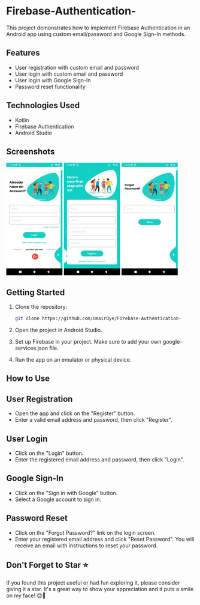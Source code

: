 # Firebase-Authentication-

This project demonstrates how to implement Firebase Authentication in an Android app using custom email/password and Google Sign-In methods.

## Features

- User registration with custom email and password
- User login with custom email and password
- User login with Google Sign-In
- Password reset functionality

## Technologies Used

- Kotlin
- Firebase Authentication
- Android Studio

## Screenshots
<img width="150" height="300" src="https://github.com/UmairOye/Firebase-Authentication-/blob/main/screenshots/Screenshot_20231101-110049.png" alt="Image" > <img width="150" height="300" src="https://github.com/UmairOye/Firebase-Authentication-/blob/main/screenshots/Screenshot_20231101-110059.png" alt="Image" >   <img width="150" height="300" src="https://github.com/UmairOye/Firebase-Authentication-/blob/main/screenshots/Screenshot_20231101-110109.png" alt="Image" >


## Getting Started

1. Clone the repository:

   ```bash
   git clone https://github.com/UmairOye/Firebase-Authentication-
   ```

2. Open the project in Android Studio.
3. Set up Firebase in your project. Make sure to add your own google-services.json file.
4. Run the app on an emulator or physical device.

## How to Use

## User Registration

- Open the app and click on the "Register" button.
- Enter a valid email address and password, then click "Register".

## User Login

- Click on the "Login" button.
- Enter the registered email address and password, then click "Login".

## Google Sign-In

- Click on the "Sign in with Google" button.
- Select a Google account to sign in.

## Password Reset

- Click on the "Forgot Password?" link on the login screen.
- Enter your registered email address and click "Reset Password". You will receive an email with instructions to reset your password.

## Don't Forget to Star ⭐
If you found this project useful or had fun exploring it, please consider giving it a star. It's a great way to show your appreciation and it puts a smile on my face! 😊🌟
